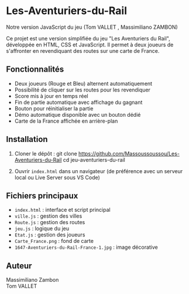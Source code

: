 # Les-Aventuriers-du-Rail
Notre version JavaScript du jeu (Tom VALLET , Massimiliano ZAMBON)

Ce projet est une version simplifiée du jeu "Les Aventuriers du Rail", développée en HTML, CSS et JavaScript. Il permet à deux joueurs de s'affronter en revendiquant des routes sur une carte de France.

## Fonctionnalités

- Deux joueurs (Rouge et Bleu) alternent automatiquement
- Possibilité de cliquer sur les routes pour les revendiquer
- Score mis à jour en temps réel
- Fin de partie automatique avec affichage du gagnant
- Bouton pour réinitialiser la partie
- Démo automatique disponible avec un bouton dédié
- Carte de la France affichée en arrière-plan

## Installation

1. Cloner le dépôt :
git clone https://github.com/Massoussoussou/Les-Aventuriers-du-Rail
cd jeu-aventuriers-du-rail

2. Ouvrir `index.html` dans un navigateur (de préférence avec un serveur local ou Live Server sous VS Code)

## Fichiers principaux

- `index.html` : interface et script principal
- `ville.js` : gestion des villes
- `Route.js` : gestion des routes
- `jeu.js` : logique du jeu
- `Etat.js` : gestion des joueurs
- `Carte_France.png` : fond de carte
- `1647-Aventuriers-du-Rail-France-1.jpg` : image décorative

## Auteur

Massimiliano Zambon  
Tom VALLET

